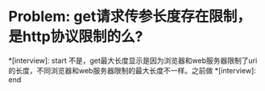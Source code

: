 # Problem: get请求传参长度存在限制，是http协议限制的么?

*[interview]: start
不是，get最大长度显示是因为浏览器和web服务器限制了uri的长度，不同浏览器和web服务器限制的最大长度不一样。之前做
*[interview]: end
